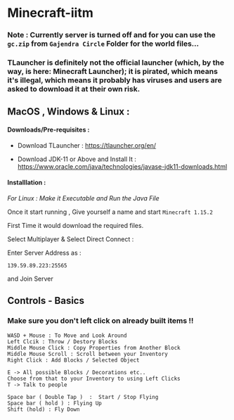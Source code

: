 # Minecraft-iitm

### Note : Currently server is turned off and for you can use the `gc.zip` from `Gajendra Circle` Folder for the world files...

### TLauncher is definitely not the official launcher (which, by the way, is here: Minecraft Launcher); it is pirated, which means it's illegal, which means it probably has viruses and users are asked to download it at their own risk.

## MacOS , Windows & Linux : 

#### Downloads/Pre-requisites : 

- Download TLauncher : https://tlauncher.org/en/ 

- Download JDK-11 or Above and Install It : https://www.oracle.com/java/technologies/javase-jdk11-downloads.html

#### Installlation :

*For Linux : Make it Executable and Run the Java File*

Once it start running , Give yourself a name and start `Minecraft 1.15.2` 

First Time it would download the required files.

Select Multiplayer & Select Direct Connect : 

Enter Server Address as : 

`139.59.89.223:25565`

and Join Server 

## Controls - Basics

### Make sure you don't left click on already built items !!

```
WASD + Mouse : To Move and Look Around 
Left Clcik : Throw / Destory Blocks
Middle Mouse Click : Copy Properties from Another Block
Middle Mouse Scroll : Scroll between your Inventory 
Right Click : Add Blocks / Selected Object 

E -> All possible Blocks / Decorations etc.. 
Choose from that to your Inventory to using Left Clicks 
T -> Talk to people

Space bar ( Double Tap )  :  Start / Stop Flying 
Space bar ( hold ) : Flying Up 
Shift (hold) : Fly Down
```
